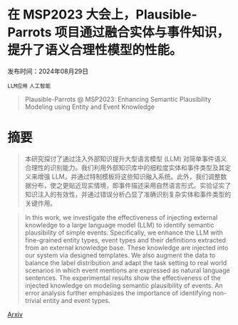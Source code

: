 # 在 MSP2023 大会上，Plausible-Parrots 项目通过融合实体与事件知识，提升了语义合理性模型的性能。

发布时间：2024年08月29日

`LLM应用` `人工智能`

> Plausible-Parrots @ MSP2023: Enhancing Semantic Plausibility Modeling using Entity and Event Knowledge

# 摘要

> 本研究探讨了通过注入外部知识提升大型语言模型 (LLM) 对简单事件语义合理性的识别能力。我们利用外部知识库中的细粒度实体和事件类型及其定义来增强 LLM，并通过特制模板将这些知识融入系统。此外，我们调整数据分布，使之更贴近现实情境，即事件描述采用自然语言形式。实验证实了知识注入的有效性，并通过错误分析凸显了准确识别复杂实体和事件类型的关键作用。

> In this work, we investigate the effectiveness of injecting external knowledge to a large language model (LLM) to identify semantic plausibility of simple events. Specifically, we enhance the LLM with fine-grained entity types, event types and their definitions extracted from an external knowledge base. These knowledge are injected into our system via designed templates. We also augment the data to balance the label distribution and adapt the task setting to real world scenarios in which event mentions are expressed as natural language sentences. The experimental results show the effectiveness of the injected knowledge on modeling semantic plausibility of events. An error analysis further emphasizes the importance of identifying non-trivial entity and event types.

[Arxiv](https://arxiv.org/abs/2408.16937)